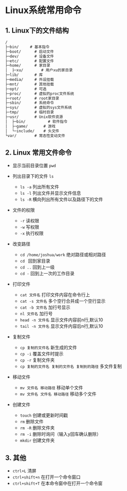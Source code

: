 # Linux系统常用命令

## 1. Linux下的文件结构

```css
/
├─bin/     # 基本指令
├─boot/		 # 启动文件
├─dev/		 # 设备文件
├─etc/		 # 配置文件
├─home/		 # 家目录
│  ├─xu/	    # 用户xu的家目录
├─lib/		 # 库
├─media/ 	 # 外设挂载
├─mnt/		 # 其他挂载
├─opt/		 # 可选
├─proc/		 # 虚拟的proc文件系统
├─root/		 # root家目录
├─sbin/		 # 系统命令
├─sys/		 # 虚拟的sys文件系统
├─tmp/		 # 临时目录
├─usr/		 # Unix软件资源
│  ├─bin/		   # 软件指令
│  ├─game/		 # 游戏
│  └─include/	 # 头文件
└var/		 # 常态性变动文件
```

## 2. Linux 常用文件命令

* 显示当前目录位置 `pwd` 
* 列出目录下的文件 `ls` 
  * `ls -a` 列出所有文件
  * `ls -l` 列出文件并显示文件信息
  * `ls -R` 横向列出所有文件以及路径下的文件
* 文件的权限
  * `-r` 读权限
  * `-w` 写权限
  * `-x` 执行权限

* 改变路径
  * `cd /home/joshua/work` 绝对路径或相对路径
  * `cd ` 回到家目录
  * `cd ..` 回到上一级
  * `cd -` 回到上一次的工作目录
* 打印文件
  * `cat 文件名` 打印文件内容在命令行上
  * `cat -s 文件名` 多个空行合并成一个空行显示
  * `cat -b 文件名` 加行号显示
  * `nl 文件名` 加行号
  * `head -n 文件名` 显示文件内容前n行,默认10
  * `tail -n 文件名` 显示文件内容后n行,默认10
* 复制文件
  * `cp 复制的文件名` 新生成的文件
  * `cp -i` 覆盖文件时提示
  * `cp -r` 复制文件夹
  * `cp 复制的文件名 复制的文件名 复制到的路径` 多文件复制
* 移动文件
  * `mv 文件名 移动路径` 移动单个文件
  * `mv 文件名 文件名 移动路径` 移动多个文件

* 创建文件
  * `touch` 创建或更新时间戳
  * `rm` 删除文件
  * `rm -R` 删除文件夹
  * `rm -i` 删除时询问（输入y回车确认删除）
  * `mkdir` 创建文件夹

## 3. 其他 

* `ctrl+L` 清屏
* `ctrl+shift+n` 在打开一个命令窗口
* `ctrl+shift+T` 在本命令窗中在打开一个命令窗
